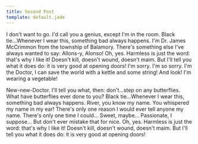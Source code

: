 ```yaml
---
title: Second Post
template: default.jade
---
```


I don't want to go. I'd call you a genius, except I'm in the room. Black tie...Whenever I wear this, something bad always happens. I'm Dr. James McCrimmon from the township of Balamory. There's something else I've always wanted to say: Allons-y, Alonso! Oh, yes. Harmless is just the word: that's why I like it! Doesn't kill, doesn't wound, doesn't maim. But I'll tell you what it does do: it is very good at opening doors! I'm sorry. I'm so sorry. I'm the Doctor, I can save the world with a kettle and some string! And look! I'm wearing a vegetable!

New-new-Doctor. I'll tell you what, then: don't...step on any butterflies. What have butterflies ever done to you? Black tie...Whenever I wear this, something bad always happens. River, you know my name. You whispered my name in my ear! There's only one reason I would ever tell anyone my name. There's only one time I could... Sweet, maybe... Passionate, I suppose... But don't ever mistake that for nice. Oh, yes. Harmless is just the word: that's why I like it! Doesn't kill, doesn't wound, doesn't maim. But I'll tell you what it does do: it is very good at opening doors!

